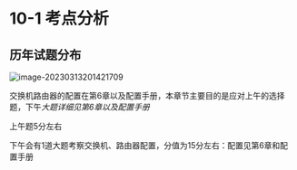 # 10-1 考点分析

## 历年试题分布

![image-20230313201421709](https://img.yatjay.top/md/image-20230313201421709.png)

交换机路由器的配置在第6章以及配置手册，本章节主要目的是应对上午的选择题，下午*大题详细见第6章以及配置手册*

上午题5分左右

下午会有1道大题考察交换机、路由器配置，分值为15分左右：配置见第6章和配置手册